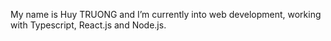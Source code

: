 My name is Huy TRUONG and I’m currently into web development, working with Typescript, React.js and Node.js.

